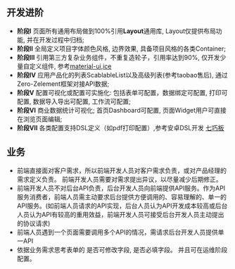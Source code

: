 ## 开发进阶
* **阶段I**   页面所有通用布局做到100%引用**Layout**通用库, Layout仅提供布局功能, 并在开发过程中归档;
* **阶段II**  全局定义项目字体颜色风格, 边界效果, 具备项目风格的各类Container;  
* **阶段III** 引用第三方复杂业务组件，不重复造轮子，引用率达到90%, 仅开发少量自定义组件, 参考[material-ui](http://material-ui.com),[ice](https://ice.work)
* **阶段IV**  应用产品化的列表ScablableList以及高级列表(参考taobao售后), 通过 Zero-Zelement框架对接API数据;
* **阶段V**   配置可视化或配置可实施化: 包括表单可配置，数据绑定可配置, 打印可配置, 数据导入导出可配置, 工作流可配置;
* **阶段VI**  商业数据统计可视化; 首页Dashboard可配置, 页面Widget用户可直接在浏览页面编辑;
* **阶段VII** 各类配置支持DSL定义（如pdf打印配置）,参考安卓DSL开发 [七巧板](http://tangram.pingguohe.net/)

## 业务
*	前端直接面对客户需求，所以前端开发人员对客户需求负责，或对产品经理的需求定义负责。 前端开发人员需要对需求提出异议，以尽量减少后期修正。
* 前端开发人员不对后台API负责，后台开发人员向前端提供API服务。作为API服务消费者，前端人员需主动要求后台提供方便调用的、容易理解的、单一的API服务。(如前端人员请求的API实现，后台人员认为API开发成本较高或后台人员认为API有较高的重用效益，前端开发人员可接受后台开发人员主动提出的协议请求)
* 前端人员遇到一个页面需要调用多个API的情况，需请求后台开发人员提供单一API
*  依据业务需求思考表单的 是否可修改字段, 是否必填字段。 并且可在运维阶段配置。
